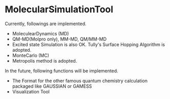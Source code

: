 MolecularSimulationTool
====

Currently, followings are implemented.
*  MoleculearDynamics (MD) 
  * QM-MD(Molpro only), MM-MD, QM/MM-MD
  * Excited state Simulation is also OK. Tully's Surface Hopping Algorithm is adopted. 
*  MonteCarlo (MC)
  * Metropolis method is adopted. 

In the future, following functions will be implemented.
* The Format for the other famous quantum chemistry calculation packaged like GAUSSIAN or GAMESS 
* Visualization Tool      


